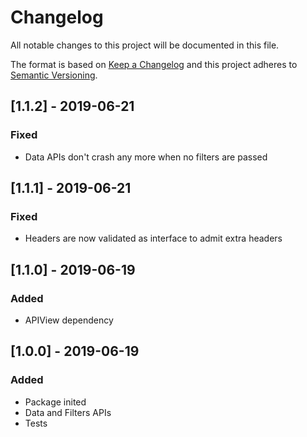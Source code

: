 # Changelog

All notable changes to this project will be documented in this file.

The format is based on [Keep a Changelog](http://keepachangelog.com/en/1.0.0/)
and this project adheres to [Semantic Versioning](http://semver.org/spec/v2.0.0.html).

## [1.1.2] - 2019-06-21
### Fixed
- Data APIs don't crash any more when no filters are passed

## [1.1.1] - 2019-06-21
### Fixed
- Headers are now validated as interface to admit extra headers

## [1.1.0] - 2019-06-19
### Added
- APIView dependency

## [1.0.0] - 2019-06-19
### Added
- Package inited
- Data and Filters APIs
- Tests
